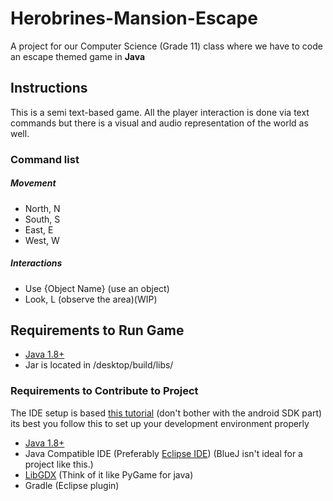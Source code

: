 # Herobrines-Mansion-Escape
A project for our Computer Science (Grade 11) class where we have to code an escape themed game in **Java**

## Instructions
This is a semi text-based game. All the player interaction is done via text commands but there is a visual and audio representation of the world as well.

### Command list
##### Movement
 - North, N
 - South, S
 - East, E
 - West, W

##### Interactions
 - Use {Object Name} (use an object)
 - Look, L (observe the area)(WIP) 

## Requirements to Run Game
- [Java 1.8+](https://www.java.com/)
- Jar is located in /desktop/build/libs/

### Requirements to Contribute to Project
The IDE setup is based [this tutorial](https://youtu.be/YCGmXVCvogY?list=PLrnO5Pu2zAHKAIjRtTLAXtZKMSA6JWnmf) (don't bother with the android SDK part) its best you follow this to set up your development environment properly

- [Java 1.8+](https://www.java.com/)
- Java Compatible IDE (Preferably [Eclipse IDE](eclipse.org/downloads/packages/installer)) (BlueJ isn't ideal for a project like this.)
- [LibGDX](https://libgdx.badlogicgames.com/download.html) (Think of it like PyGame for java)
- Gradle (Eclipse plugin)
